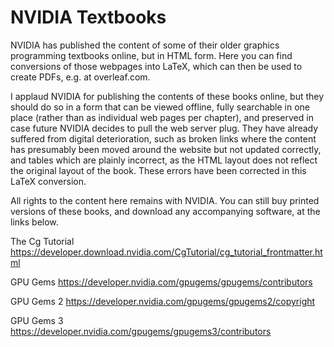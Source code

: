 # NVIDIA Textbooks

NVIDIA has published the content of some of their older graphics programming textbooks online, but in HTML form. Here you can find conversions of those webpages into LaTeX, which can then be used to create PDFs, e.g. at overleaf.com.

I applaud NVIDIA for publishing the contents of these books online, but they should do so in a form that can be viewed offline, fully searchable in one place (rather than as individual web pages per chapter), and preserved in case future NVIDIA decides to pull the web server plug. They have already suffered from digital deterioration, such as broken links where the content has presumably been moved around the website but not updated correctly, and tables which are plainly incorrect, as the HTML layout does not reflect the original layout of the book.  These errors have been corrected in this LaTeX conversion.

All rights to the content here remains with NVIDIA. You can still buy printed versions of these books, and download any accompanying software, at the links below.

The Cg Tutorial
https://developer.download.nvidia.com/CgTutorial/cg_tutorial_frontmatter.html

GPU Gems
https://developer.nvidia.com/gpugems/gpugems/contributors

GPU Gems 2
https://developer.nvidia.com/gpugems/gpugems2/copyright

GPU Gems 3
https://developer.nvidia.com/gpugems/gpugems3/contributors
